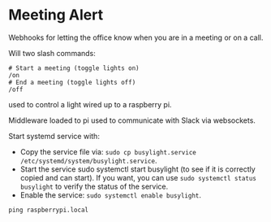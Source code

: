 # Meeting Alert 

Webhooks for letting the office know when you are in a meeting or on a call. 

Will two slash commands: 

```
# Start a meeting (toggle lights on) 
/on
# End a meeting (toggle lights off)
/off
```

used to control a light wired up to a raspberry pi. 

Middleware loaded to pi used to communicate with Slack via websockets.  

Start systemd service with: 

- Copy the service file via: `sudo cp busylight.service /etc/systemd/system/busylight.service`.
- Start the service sudo systemctl start busylight (to see if it is correctly copied and can start). If you want, you can use `sudo systemctl status busylight` to verify the status of the service.
- Enable the service: `sudo systemctl enable busylight`.


```
ping raspberrypi.local
```
